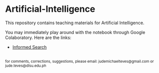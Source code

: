 # Artificial-Intelligence

This repository contains teaching materials for Artificial Intelligence.

You may immediately play around with the notebook through Google Colaboratory. Here are the links:
- <a href="https://colab.research.google.com/github/Cyntwikip/Artificial-Intelligence/blob/main/informed-search.ipynb">Informed Search</a>

<br>
<sup>for comments, corrections, suggestions, please email: <href>judemichaelteves@gmail.com</href> or <href>jude.teves@dlsu.edu.ph</href></sup>